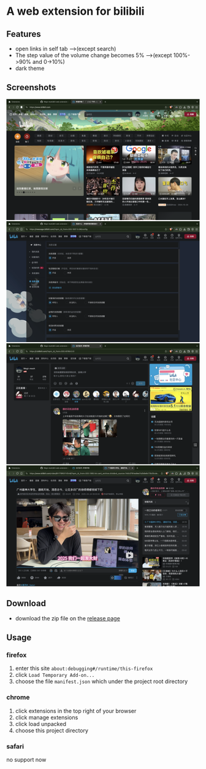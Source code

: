 # A web extension for bilibili

## Features

* open links in self tab -->(except search)
* The step value of the volume change becomes 5% -->(except 100%->90% and 0->10%)
* dark theme

## Screenshots

![front page](1.png "front page")
![video page](2.png "message page")
![video page](3.png "posts page")
![video page](4.png "video page")

## Download

* download the zip file on the [release page](https://github.com/Wegt-meoh/bili-web-extension/releases)

## Usage

### firefox

1. enter this site `about:debugging#/runtime/this-firefox`
1. click `Load Temporary Add-on...`
1. choose the file `manifest.json` which under the project root directory

### chrome

1. click extensions in the top right of your browser
1. click manage extensions
1. click load unpacked
1. choose this project directory

### safari

no support now
